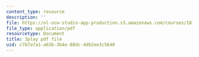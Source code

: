 ```yaml
---
content_type: resource
description: ''
file: https://ol-ocw-studio-app-production.s3.amazonaws.com/courses/18-03sc-differential-equations-fall-2011/c7b7a7a1a63b3b4e88dc4db2ee3c5640_rZ3-nFV6l8w.pdf
file_type: application/pdf
resourcetype: Document
title: 3play pdf file
uid: c7b7a7a1-a63b-3b4e-88dc-4db2ee3c5640
---
```

